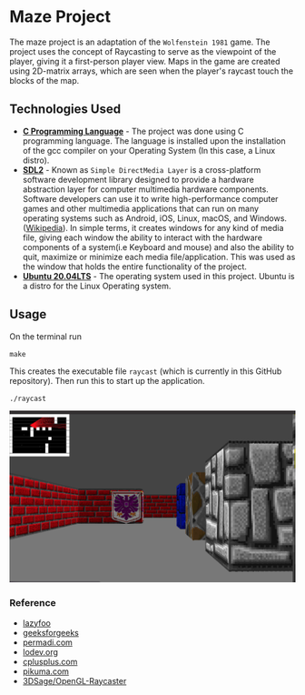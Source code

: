 # Maze Project

The maze project is an adaptation of the `Wolfenstein 1981` game. The project uses the concept of Raycasting to serve as the viewpoint of the player, giving it a first-person player view. Maps in the game are created using 2D-matrix arrays, which are seen when the player's raycast touch the blocks of the map.
## Technologies Used
- [**C Programming Language**](https://linuxconfig.org/how-to-install-gcc-the-c-compiler-on-ubuntu-20-04-lts-focal-fossa-linux) - The project was done using C programming language. The language is installed upon the installation of the gcc compiler on your Operating System (In this case, a Linux distro).
- [**SDL2**](https://wiki.libsdl.org/Installation) - Known as `Simple DirectMedia Layer` is a cross-platform software development library designed to provide a hardware abstraction layer for computer multimedia hardware components. Software developers can use it to write high-performance computer games and other multimedia applications that can run on many operating systems such as Android, iOS, Linux, macOS, and Windows. ([Wikipedia](https://en.wikipedia.org/wiki/Simple_DirectMedia_Layer)). In simple terms, it creates windows for any kind of media file, giving each window the ability to interact with the hardware components of a system(i.e Keyboard and mouse) and also the ability to quit, maximize or minimize each media file/application. This was used as the window that holds the entire functionality of the project.
- [**Ubuntu 20.04LTS**](https://ubuntu.com/download/desktop) -
The operating system used in this project. Ubuntu is a distro for the Linux Operating system.

## Usage
On the terminal run
```
make
```

This creates the executable file `raycast` (which is currently in this GitHub repository). Then run this to start up the application.

```
./raycast
```
![Maze_game](./images/Maze_game.png)


### Reference
- [lazyfoo](http://lazyfoo.net/tutorials/SDL/index.php#Event%20Driven%20Programming)
- [geeksforgeeks](https://www.geeksforgeeks.org/structure-vs-class-in-cpp/)
- [permadi.com](https://permadi.com/1996/05/ray-casting-tutorial-1/)
- [lodev.org](https://lodev.org/cgtutor/raycasting.html)
- [cplusplus.com](https://cplusplus.com/forum/beginner/214311/)
- [pikuma.com](https://pikuma.com/courses/raycasting-engine-tutorial-algorithm-javascript)
- [3DSage/OpenGL-Raycaster](https://www.youtube.com/watch?v=gYRrGTC7GtA)
